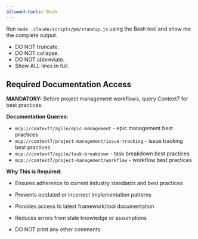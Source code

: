 ```yaml
---
allowed-tools: Bash
---
```


Run `node .claude/scripts/pm/standup.js` using the Bash tool and show me the complete output.

- DO NOT truncate.
- DO NOT collapse.
- DO NOT abbreviate.
- Show ALL lines in full.
## Required Documentation Access

**MANDATORY:** Before project management workflows, query Context7 for best practices:

**Documentation Queries:**
- `mcp://context7/agile/epic-management` - epic management best practices
- `mcp://context7/project-management/issue-tracking` - issue tracking best practices
- `mcp://context7/agile/task-breakdown` - task breakdown best practices
- `mcp://context7/project-management/workflow` - workflow best practices

**Why This is Required:**
- Ensures adherence to current industry standards and best practices
- Prevents outdated or incorrect implementation patterns
- Provides access to latest framework/tool documentation
- Reduces errors from stale knowledge or assumptions


- DO NOT print any other comments.
